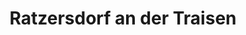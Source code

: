 ---
title: Ratzersdorf an der Traisen
url: /ratzersdorf-an-der-traisen/
latitude: 48.22
longitude: 15.664
---